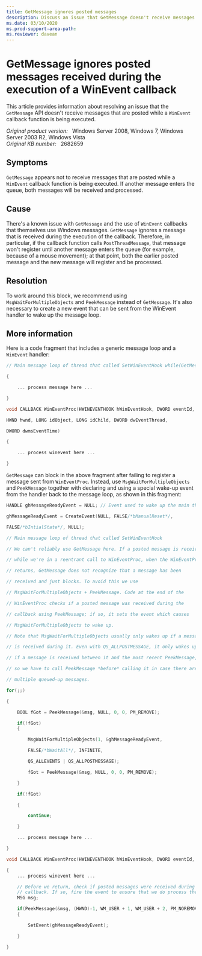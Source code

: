 ```yaml
---
title: GetMessage ignores posted messages
description: Discuss an issue that GetMessage doesn't receive messages posted while a WinEvent callback function is being executed. Provides resolutions.
ms.date: 03/10/2020
ms.prod-support-area-path:
ms.reviewer: davean
---
```

# GetMessage ignores posted messages received during the execution of a WinEvent callback

This article provides information about resolving an issue that the `GetMessage` API doesn't receive messages that are posted while a `WinEvent` callback function is being executed.

_Original product version:_ &nbsp; Windows Server 2008, Windows 7, Windows Server 2003 R2, Windows Vista  
_Original KB number:_ &nbsp; 2682659

## Symptoms

`GetMessage` appears not to receive messages that are posted while a `WinEvent` callback function is being executed. If another message enters the queue, both messages will be received and processed.

## Cause

There's a known issue with `GetMessage` and the use of `WinEvent` callbacks that themselves use Windows messages. `GetMessage` ignores a message that is received during the execution of the callback. Therefore, in particular, if the callback function calls `PostThreadMessage`, that message won't register until another message enters the queue (for example, because of a mouse movement); at that point, both the earlier posted message and the new message will register and be processed.

## Resolution

To work around this block, we recommend using `MsgWaitForMultipleObjects` and `PeekMessage` instead of `GetMessage`. It's also necessary to create a new event that can be sent from the WinEvent handler to wake up the message loop.

## More information

Here is a code fragment that includes a generic message loop and a `WinEvent` handler:

```cpp
// Main message loop of thread that called SetWinEventHook while(GetMessage(&msg, NULL, 0, 0))

{

    ... process message here ...

}

void CALLBACK WinEventProc(HWINEVENTHOOK hWinEventHook, DWORD eventId,

HWND hwnd, LONG idObject, LONG idChild, DWORD dwEventThread,

DWORD dwmsEventTime)

{

    ... process winevent here ...

}
```

`GetMessage` can block in the above fragment after failing to register a message sent from `WinEventProc`. Instead, use `MsgWaitForMultipleObjects` and `PeekMessage` together with declaring and using a special wake-up event from the handler back to the message loop, as shown in this fragment:

```cpp
HANDLE ghMessageReadyEvent = NULL; // Event used to wake up the main thread

ghMessageReadyEvent = CreateEvent(NULL, FALSE/*bManualReset*/,

FALSE/*bIntialState*/, NULL);

// Main message loop of thread that called SetWinEventHook

// We can't reliably use GetMessage here. If a posted message is received

// while we're in a reentrant call to WinEventProc, when the WinEventProc

// returns, GetMessage does not recognize that a message has been

// received and just blocks. To avoid this we use

// MsgWaitForMultipleObjects + PeekMessage. Code at the end of the

// WinEventProc checks if a posted message was received during the

// callback using PeekMessage; if so, it sets the event which causes

// MsgWaitForMultipleObjects to wake up.

// Note that MsgWaitForMultipleObjects usually only wakes up if a message

// is received during it. Even with QS_ALLPOSTMESSAGE, it only wakes up

// if a message is received between it and the most recent PeekMessage,

// so we have to call PeekMessage *before* calling it in case there are

// multiple queued-up messages.

for(;;)

{

    BOOL fGot = PeekMessage(&msg, NULL, 0, 0, PM_REMOVE);

    if(!fGot)
    {

        MsgWaitForMultipleObjects(1, &ghMessageReadyEvent,

        FALSE/*bWaitAll*/, INFINITE,

        QS_ALLEVENTS | QS_ALLPOSTMESSAGE);

        fGot = PeekMessage(&msg, NULL, 0, 0, PM_REMOVE);

    }

    if(!fGot)

    {

        continue;

    }

    ... process message here ...

}

void CALLBACK WinEventProc(HWINEVENTHOOK hWinEventHook, DWORD eventId, HWND hwnd, LONG idObject, LONG idChild, DWORD dwEventThread, DWORD dwmsEventTime)

{
    ... process winevent here ...

    // Before we return, check if posted messages were received during this
    // callback. If so, fire the event to ensure that we do process them.
    MSG msg;

    if(PeekMessage(&msg, (HWND)-1, WM_USER + 1, WM_USER + 2, PM_NOREMOVE | PM_QS_POSTMESSAGE))
    {

        SetEvent(ghMessageReadyEvent);

    }

}
```
